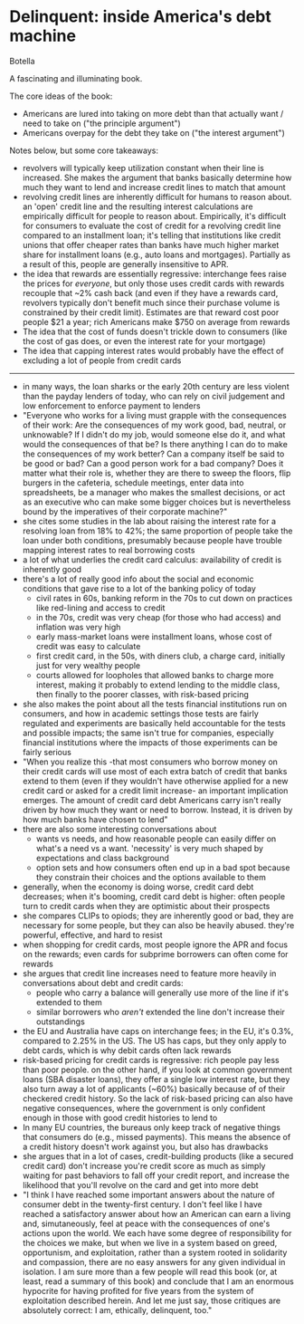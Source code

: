 # Delinquent: inside America's debt machine

Botella

A fascinating and illuminating book.

The core ideas of the book:

- Americans are lured into taking on more debt than that actually want / need to take on ("the principle argument")
- Americans overpay for the debt they take on ("the interest argument")

Notes below, but some core takeaways:

- revolvers will typically keep utilization constant when their line is increased. She makes the argument that banks basically determine how much they want to lend and increase credit lines to match that amount 
- revolving credit lines are inherently difficult for humans to reason about. an 'open' credit line and the resulting interest calculations are empirically difficult for people to reason about. Empirically, it's difficult for consumers to evaluate the cost of credit for a revolving credit line compared to an installment loan; it's telling that institutions like credit unions that offer cheaper rates than banks have much higher market share for installment loans (e.g., auto loans and mortgages). Partially as a result of this, people are generally insensitive to APR.
- the idea that rewards are essentially regressive: interchange fees raise the prices for _everyone_, but only those uses credit cards with rewards recouple that ~2% cash back (and even if they have a rewards card, revolvers typically don't benefit much since their purchase volume is constrained by their credit limit). Estimates are that reward cost poor people $21 a year; rich Americans make $750 on average from rewards
- The idea that the cost of funds doesn't trickle down to consumers (like the cost of gas does, or even the interest rate for your mortgage)
- The idea that capping interest rates would probably have the effect of excluding a lot of people from credit cards

---------

- in many ways, the loan sharks or the early 20th century are less violent than the payday lenders of today, who can rely on civil judgement and low enforcement to enforce payment to lenders
- "Everyone who works for a living must grapple with the consequences of their work: Are the consequences of my work good, bad, neutral, or unknowable? If I didn't do my job, would someone else do it, and what would the consequences of that be? Is there anything I can do to make the consequences of my work better? Can a company itself be said to be good or bad? Can a good person work for a bad company? Does it matter what their role is, whether they are there to sweep the floors, flip burgers in the cafeteria, schedule meetings, enter data into spreadsheets, be a manager who makes the smallest decisions, or act as an executive who can make some bigger choices but is nevertheless bound by the imperatives of their corporate machine?"
- she cites some studies in the lab about raising the interest rate for a resolving loan from 18% to 42%; the same proportion of people take the loan under both conditions, presumably because people have trouble mapping interest rates to real borrowing costs
- a lot of what underlies the credit card calculus: availability of credit is inherently good
- there's a lot of really good info about the social and economic conditions that gave rise to a lot of the banking policy of today
  - civil rates in 60s, banking reform in the 70s to cut down on practices like red-lining and access to credit
  - in the 70s, credit was very cheap (for those who had access) and inflation was very high
  - early mass-market loans were installment loans, whose cost of credit was easy to calculate
  - first credit card, in the 50s, with diners club, a charge card, initially just for very wealthy people
  - courts allowed for loopholes that allowed banks to charge more interest, making it probably to extend lending to the middle class, then finally to the poorer classes, with risk-based pricing
- she also makes the point about all the tests financial institutions run on consumers, and how in academic settings those tests are fairly regulated and experiments are basically held accountable for the tests and possible impacts; the same isn't true for companies, especially financial institutions where the impacts of those experiments can be fairly serious
- "When you realize this -that most consumers who borrow money on their credit cards will use most of each extra batch of credit that banks extend to them (even if they wouldn't have otherwise applied for a new credit card or asked for a credit limit increase- an important implication emerges. The amount of credit card debt Americans carry isn't really driven by how much they want or need to borrow. Instead, it is driven by how much banks have chosen to lend"
- there are also some interesting conversations about 
  - wants vs needs, and how reasonable people can easily differ on what's a need vs a want. 'necessity' is very much shaped by expectations and class background
  - option sets and how consumers often end up in a bad spot because they constrain their choices and the options available to them 
- generally, when the economy is doing worse, credit card debt decreases; when it's booming, credit card debt is higher: often people turn to credit cards when they are optimistic about their prospects
- she compares CLIPs to opiods; they are inherently good or bad, they are necessary for some people, but they can also be heavily abused. they're powerful, effective, and hard to resist
- when shopping for credit cards, most people ignore the APR and focus on the rewards; even cards for subprime borrowers can often come for rewards
- she argues that credit line increases need to feature more heavily in conversations about debt and credit cards:
  - people who carry a balance will generally use more of the line if it's extended to them
  - similar borrowers who _aren't_ extended the line don't increase their outstandings
- the EU and Australia have caps on interchange fees; in the EU, it's 0.3%, compared to 2.25% in the US. The US has caps, but they only apply to debt cards, which is why debit cards often lack rewards
- risk-based pricing for credit cards is regressive: rich people pay less than poor people. on the other hand, if you look at common government loans (SBA disaster loans), they offer a single low interest rate, but they also turn away a lot of applicants (~60%) basically because of of their checkered credit history. So the lack of risk-based pricing can also have negative consequences, where the government is only confident enough in those with good credit histories to lend to
- In many EU countries, the bureaus only keep track of negative things that consumers do (e.g., missed payments). This means the absence of a credit history doesn't work against you, but also has drawbacks
- she argues that in a lot of cases, credit-building products (like a secured credit card) don't increase you're credit score as much as simply waiting for past behaviors to fall off your credit report, and increase the likelihood that you'll revolve on the card and get into more debt
- "I think I have reached some important answers about the nature of consumer debt in the twenty-first century. I don't feel like I have reached a satisfactory answer about how an American can earn a living and, simutaneously, feel at peace with the consequences of one's actions upon the world. We each have some degree of responsibility for the choices we make, but when we live in a system based on greed, opportunism, and exploitation, rather than a system rooted in solidarity and compassion, there are no easy answers for any given individual in isolation. I am sure more than a few people will read this book (or, at least, read a summary of this book) and conclude that I am an enormous hypocrite for having profited for five years from the system of exploitation described herein. And let me just say, those critiques are absolutely correct: I am, ethically, delinquent, too."